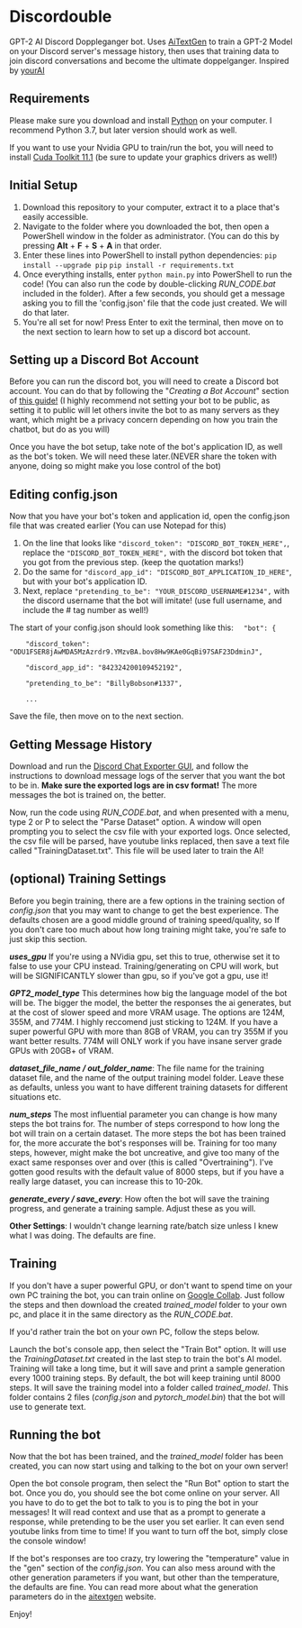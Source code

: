 # Discordouble
GPT-2 AI Discord Doppleganger bot. Uses [AiTextGen](https://github.com/minimaxir/aitextgen) to train a GPT-2 Model on your Discord server's message history, then uses that training data to join discord conversations and become the ultimate doppelganger.
Inspired by [yourAI](https://github.com/M4cs/yourAI)

## Requirements
Please make sure you download and install [Python](https://www.python.org/downloads/) on your computer. I recommend Python 3.7, but later version should work as well. 

If you want to use your Nvidia GPU to train/run the bot, you will need to install [Cuda Toolkit 11.1](https://developer.nvidia.com/cuda-11.1.0-download-archive)
(be sure to update your graphics drivers as well!)

## Initial Setup

1. Download this repository to your computer, extract it to a place that's easily accessible. 
2. Navigate to the folder where you downloaded the bot, then open a PowerShell window in the folder as administrator. (You can do this by pressing **Alt** + **F** + **S** + **A** in that order.
3. Enter these lines into PowerShell to install python dependencies: 
	 `pip install --upgrade pip`
	 `pip install -r requirements.txt`
4. Once everything installs, enter `python main.py` into PowerShell to run the code! (You can also run the code by double-clicking *RUN_CODE.bat* included in the folder). After a few seconds, you should get a message asking you to fill the 'config.json' file that the code just created. We will do that later.
5. You're all set for now! Press Enter to exit the terminal, then move on to the next section to learn how to set up a discord bot account.

## Setting up a Discord Bot Account
Before you can run the discord bot, you will need to create a Discord bot account. You can do that by following the "*Creating a Bot Account*" section of [this guide!](https://discordpy.readthedocs.io/en/stable/discord.html)
(I highly recommend not setting your bot to be public, as setting it to public will let others invite the bot to as many servers as they want, which might be a privacy concern depending on how you train the chatbot, but do as you will)

Once you have the bot setup, take note of the bot's application ID, as well as the bot's token. We will need these later.(NEVER share the token with anyone, doing so might make you lose control of the bot)

## Editing config.json
Now that you have your bot's token and application id, open the config.json file that was created earlier (You can use Notepad for this)
1. On the line that looks like `"discord_token": "DISCORD_BOT_TOKEN_HERE",`, replace the `"DISCORD_BOT_TOKEN_HERE",` with the discord bot token that you got from the previous step. (keep the quotation marks!)
2. Do the same for `"discord_app_id": "DISCORD_BOT_APPLICATION_ID_HERE"`, but with your bot's application ID.
3. Next, replace `"pretending_to_be": "YOUR_DISCORD_USERNAME#1234",` with the discord username that the bot will imitate! (use full username, and include the # tag number as well!)

The start of your config.json should look something like this:
`  "bot": {`

`    "discord_token": "ODU1FSER8jAwMDA5MzAzrdr9.YMzvBA.bov8Hw9KAe0GqBi97SAF23DdminJ",`

`    "discord_app_id": "842324200109452192",`

`    "pretending_to_be": "BillyBobson#1337",`

`    ...`

Save the file, then move on to the next section.

## Getting Message History
Download and run the [Discord Chat Exporter GUI](https://github.com/Tyrrrz/DiscordChatExporter), and follow the instructions to download message logs of the server that you want the bot to be in. **Make sure the exported logs are in csv format!**
The more messages the bot is trained on, the better. 

Now, run the code using *RUN_CODE.bat*, and when presented with a menu, type 2 or P to select the "Parse Dataset" option. A window will open prompting you to select the csv file with your exported logs. Once selected, the csv file will be parsed, have youtube links replaced, then save a text file called "TrainingDataset.txt". This file will be used later to train the AI!


## (optional) Training Settings
Before you begin training, there are a few options in the training section of *config.json* that you may want to change to get the best experience. The defaults chosen are a good middle ground of training speed/quality, so If you don't care too much about how long training might take, you're safe to just skip this section. 

***uses_gpu***
If you're using a NVidia gpu, set this to true, otherwise set it to false to use your CPU instead. Training/generating on CPU will work, but will be SIGNIFICANTLY slower than gpu, so if you've got a gpu, use it!

***GPT2_model_type***
This determines how big the language model of the bot will be. The bigger the model, the better the responses the ai generates, but at the cost of slower speed and more VRAM usage. The options are 124M, 355M, and 774M. I highly reccomend just sticking to 124M. If you have a super powerful GPU with more than 8GB of VRAM, you can try 355M if you want better results. 774M will ONLY work if you have insane server grade GPUs with 20GB+ of VRAM.

***dataset_file_name / out_folder_name***:
The file name for the training dataset file, and the name of the output training model folder. Leave these as defaults, unless you want to have different training datasets for different situations etc.

***num_steps***
The most influential parameter you can change is how many steps the bot trains for. The number of steps correspond to how long the bot will train on a certain dataset. The more steps the bot has been trained for, the more accurate the bot's responses will be. Training for too many steps, however, might make the bot uncreative, and give too many of the exact same responses over and over (this is called "Overtraining").
I've gotten good results with the default value of 8000 steps, but if you have a really large dataset, you can increase this to 10-20k. 

***generate_every / save_every***:
How often the bot will save the training progress, and generate a training sample. Adjust these as you will.

**Other Settings**:
I wouldn't change learning rate/batch size unless I knew what I was doing. The defaults are fine.

## Training
If you don't have a super powerful GPU, or don't want to spend time on your own PC training the bot, you can train online on [Google Collab](https://colab.research.google.com/drive/15qBZx5y9rdaQSyWpsreMDnTiZ5IlN0zD?usp=sharing). Just follow the steps and then download the created *trained_model* folder to your own pc, and place it in the same directory as the *RUN_CODE.bat*.

If you'd rather train the bot on your own PC, follow the steps below.

Launch the bot's console app, then select the "Train Bot" option. It will use the *TrainingDataset.txt* created in the last step to train the bot's AI model. Training will take a long time, but it will save and print a sample generation every 1000 training steps.
By default, the bot will keep training until 8000 steps. It will save the training model into a folder called *trained_model*. This folder contains 2 files (*config.json* and *pytorch_model.bin*) that the bot will use to generate text.

## Running the bot
Now that the bot has been trained, and the *trained_model* folder has been created, you can now start using and talking to the bot on your own server!

Open the bot console program, then select the "Run Bot" option to start the bot. Once you do, you should see the bot come online on your server. All you have to do to get the bot to talk to you is to ping the bot in your messages! It will read context and use that as a prompt to generate a response, while pretending to be the user you set earlier. It can even send youtube links from time to time! If you want to turn off the bot, simply close the console window!

If the bot's responses are too crazy, try lowering the "temperature" value in the "gen" section of the *config.json*. You can also mess around with the other generation parameters if you want, but other than the temperature, the defaults are fine.
You can read more about what the generation parameters do in the [aitextgen](https://docs.aitextgen.io/) website.

Enjoy!
